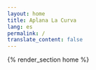 ```yaml
---
layout: home
title: Aplana La Curva
lang: es
permalink: /
translate_content: false
---
```



{% render_section home %}
